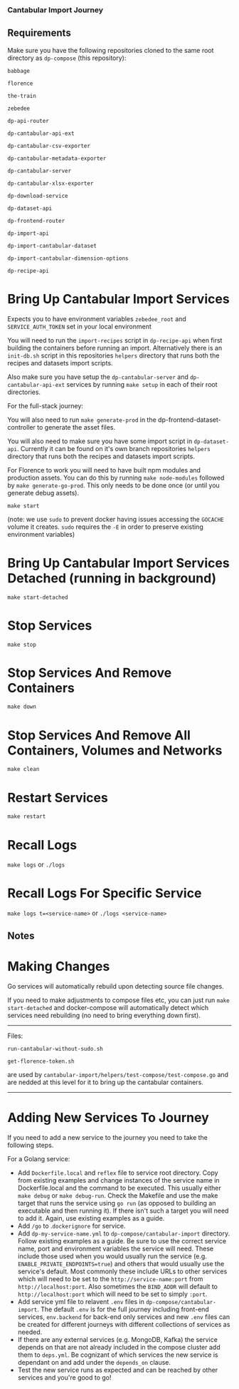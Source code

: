### Cantabular Import Journey ###

## Requirements ##

Make sure you have the following repositories cloned to the same root directory
as `dp-compose` (this repository):

`babbage`

`florence`

`the-train`

`zebedee`

`dp-api-router`

`dp-cantabular-api-ext`

`dp-cantabular-csv-exporter`

`dp-cantabular-metadata-exporter`

`dp-cantabular-server`

`dp-cantabular-xlsx-exporter`

`dp-download-service`

`dp-dataset-api`

`dp-frontend-router`

`dp-import-api`

`dp-import-cantabular-dataset`

`dp-import-cantabular-dimension-options`

`dp-recipe-api`

# Bring Up Cantabular Import Services #

Expects you to have environment variables `zebedee_root` and 
`SERVICE_AUTH_TOKEN` set in your local environment

You will need to run the `import-recipes` script in `dp-recipe-api` when
first building the containers before running an import. Alternatively there 
is an `init-db.sh` script in this repositories `helpers` directory that runs 
both the recipes and datasets import scripts.

Also make sure you have setup the `dp-cantabular-server` and 
`dp-cantabular-api-ext` services by running `make setup` in each of their
root directories.

For the full-stack journey:

You will also need to run `make generate-prod` in the dp-frontend-dataset-controller to generate the asset files.

You will also need to make sure you have some
import script in `dp-dataset-api`. Currently it can be found on it's own branch
repositories `helpers` directory that runs both the recipes and datasets import
scripts.

For Florence to work you will need to have built npm modules and production assets.
You can do this by running `make node-modules` followed by `make generate-go-prod`.
This only needs to be done once (or until you generate debug assets). 

`make start`

(note: we use `sudo` to prevent docker having issues accessing the `GOCACHE`
volume it creates. `sudo` requires the `-E` in order to preserve existing
environment variables)

# Bring Up Cantabular Import Services Detached (running in background) #

`make start-detached`

# Stop Services #

`make stop`

# Stop Services And Remove Containers #

`make down`

# Stop Services And Remove All Containers, Volumes and Networks #

`make clean`

# Restart Services #

`make restart`

# Recall Logs #

`make logs` or `./logs`

# Recall Logs For Specific Service #

`make logs t=<service-name>` or `./logs <service-name>`

## Notes ##

# Making Changes #

Go services will automatically rebuild upon detecting source file changes.

If you need to make adjustments to compose files etc, you can just
run `make start-detached` and docker-compose will automatically detect 
which services need rebuilding (no need to bring everything down first).

------------------
Files:

    run-cantabular-without-sudo.sh

    get-florence-token.sh

are used by `cantabular-import/helpers/test-compose/test-compose.go` and are nedded at this level for it to bring up the cantabular containers.

------------------

# Adding New Services To Journey #

If you need to add a new service to the journey you need to take the following steps.

For a Golang service:

- Add `Dockerfile.local` and `reflex` file to service root directory. Copy from existing
examples and change instances of the service name in Dockerfile.local and the command
to be executed. This usually either `make debug` or `make debug-run`. Check the Makefile
and use the make target that runs the service using `go run` (as opposed to building an
executable and then running it). If there isn't such a target you will need to add it.
Again, use existing examples as a guide.
- Add `/go` to .`dockerignore` for service.
- Add `dp-my-service-name.yml` to `dp-compose/cantabular-import` directory. Follow existing
examples as a guide. Be sure to use the correct service name, port and environment variables
the service will need. These include those used when you would usually run the service (e.g.
`ENABLE_PRIVATE_ENDPOINTS=true`) and others that would usually use the service's default.
Most commonly these include URLs to other services which will need to be set to the
`http://service-name:port` from `http://localhost:port`. Also sometimes the `BIND_ADDR` will
default to `http://localhost:port` which will need to be set to simply `:port`.
- Add service yml file to relavent `.env` files in `dp-compose/cantabular-import`. The default
`.env` is for the full journey including front-end services, `env.backend` for back-end only
services and new `.env` files can be created for different journeys with different collections
of services as needed.
- If there are any external services (e.g. MongoDB, Kafka) the service depends on that are
not already included in the compose cluster add them to `deps.yml`. Be cognizant of which
services the new service is dependant on and add under the `depends_on` clause.
- Test the new service runs as expected and can be reached by other services and you're
good to go!
